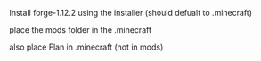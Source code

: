 Install forge-1.12.2 using the installer (should defualt to .minecraft)

place the mods folder in the .minecraft

also place Flan in .minecraft (not in mods)
